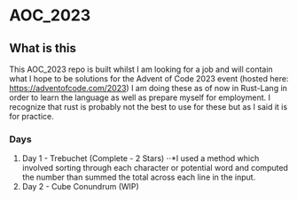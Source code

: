 # AOC_2023

## What is this
This AOC_2023 repo is built whilst I am looking for a job and will contain what I hope to be solutions for the Advent of Code 2023 event (hosted here: https://adventofcode.com/2023) 
I am doing these as of now in Rust-Lang in order to learn the language as well as prepare myself for employment. I recognize that rust is probably not the best to use for these but as I said it is for practice.

### Days
1. Day 1 - Trebuchet (Complete -  2 Stars)
⋅⋅*I used a method which involved sorting through each character or potential word and computed the number than summed the total across each line in the input.
2. Day 2 - Cube Conundrum (WIP) 
